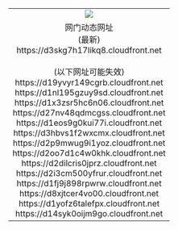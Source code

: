 ﻿<table>
  <tr></tr>
  <tr><td colspan=2 align=center><img src="https://d3skg7h17likq8.cloudfront.net/Up/oGate.jpg" /></td></tr>
  <tr><td colspan=2 align=center>网门动态网址<br/>(最新)
<br>https://d3skg7h17likq8.cloudfront.net
<br/><br/>(以下网址可能失效)
<br>https://d19yvyr149cgrb.cloudfront.net
<br>https://d1nl195gzuy9sd.cloudfront.net
<br>https://d1x3zsr5hc6n06.cloudfront.net
<br>https://d27nv48qdmcgss.cloudfront.net
<br>https://d1eos9g0kui77i.cloudfront.net
<br>https://d3hbvs1f2wxcmx.cloudfront.net
<br>https://d2p9mwug9i1yoz.cloudfront.net
<br>https://d2oo7d1c4w0khk.cloudfront.net
<br>https://d2dilcris0jprz.cloudfront.net
<br>https://d2i3cm500yfrur.cloudfront.net
<br>https://d1fj9j898rpwrw.cloudfront.net
<br>https://d8xjtcer4vo00.cloudfront.net
<br>https://d1yofz6talefpx.cloudfront.net
<br>https://d14syk0oijm9go.cloudfront.net
    </td>
  </tr>
</table>
